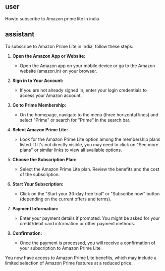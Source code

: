## user
Howto subscribe to Amazon prime lite in india

## assistant

To subscribe to Amazon Prime Lite in India, follow these steps:

1. **Open the Amazon App or Website:**
   - Open the Amazon app on your mobile device or go to the Amazon website (amazon.in) on your browser.

2. **Sign in to Your Account:**
   - If you are not already signed in, enter your login credentials to access your Amazon account.

3. **Go to Prime Membership:**
   - On the homepage, navigate to the menu (three horizontal lines) and select "Prime" or search for "Prime" in the search bar.

4. **Select Amazon Prime Lite:**
   - Look for the Amazon Prime Lite option among the membership plans listed. If it's not directly visible, you may need to click on "See more plans" or similar links to view all available options.

5. **Choose the Subscription Plan:**
   - Select the Amazon Prime Lite plan. Review the benefits and the cost of the subscription.

6. **Start Your Subscription:**
   - Click on the "Start your 30-day free trial" or "Subscribe now" button (depending on the current offers and terms).

7. **Payment Information:**
   - Enter your payment details if prompted. You might be asked for your credit/debit card information or other payment methods.

8. **Confirmation:**
   - Once the payment is processed, you will receive a confirmation of your subscription to Amazon Prime Lite.

You now have access to Amazon Prime Lite benefits, which may include a limited selection of Amazon Prime features at a reduced price.